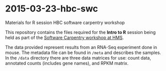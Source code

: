 # 2015-03-23-hbc-swc
Materials for R session HBC software carpentry workshop

This repository contains the files required for the **Intro to R** session being held as part of the [Software Carpentry workshop at HMS](http://iglpdc.github.io/2015-03-23-hsph/).

The data provided represent results from an RNA-Seq experiment done in mouse. The metadata file can be found in `/meta` and describes the samples. In the `/data` directory there are three data matrices for use: count data, annotated counts (includes gene names), and RPKM matrix.  
